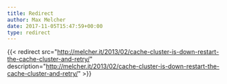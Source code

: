 ```yaml
---
title: Redirect
author: Max Melcher
date: 2017-11-05T15:47:59+00:00
type: redirect
---
```

{{< redirect src="http://melcher.it/2013/02/cache-cluster-is-down-restart-the-cache-cluster-and-retry/" description="http://melcher.it/2013/02/cache-cluster-is-down-restart-the-cache-cluster-and-retry/" >}}
